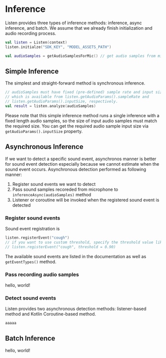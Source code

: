 # Inference

Listen provides three types of inference methods: inference, async inference, and batch.
We assume that we already finish initialization and audio recording process.

```kotlin
val listen = Listen(context)
listen.initialze("SDK_KEY", "MODEL_ASSETS_PATH")

val audioSamples = getAudioSamplesForMic() // get audio samples from mic using AudioRecord
```


## Simple Inference

The simplest and straight-forward method is synchronous inference.

```kotlin
// audioSamples must have fixed (pre-defined) sample rate and input size, 
// which is available from listen.getAudioParams().sampleRate and 
// listen.getAudioParams().inputSize, respectively.
val result = listen.analyze(audioSamples) 
```

Please note that this simple inference method runs a single inference with a fixed length audio samples, so the size of input audio samples must match the required size.
You can get the required audio sample input size via `getAudioParams().inputSize` property.


## Asynchronous Inference

If we want to detect a specific sound event, asynchronos manner is better for sound event detection especially because we cannot estimate when the sound event occurs.
Asynchronous detection performed as following manner:

1. Register sound events we want to detect
2. Pass sound samples recoreded from microphone to `inferenceAsync(audioSamples)` method
3. Listener or coroutine will be invoked when the registered sound event is detected

### Register sound events

Sound event registration is 

```kotlin
listen.registerEvent("cough")
// if you want to use custom threshold, specify the threshold value like below:
// listen.registerEvent("cough", threshold = 0.90)
```

The available sound events are listed in the documentation as well as `getEventTypes()` method.

### Pass recording audio samples

hello, world! 

### Detect sound events

Listen provides two asynchronous detection methods: listener-based method and Kotlin Coroutine-based method.

```kotlin
aaaaa
```

## Batch Inference

hello, world! 

